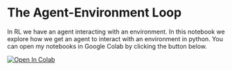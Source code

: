 # The Agent-Environment Loop
In RL we have an agent interacting with an environment. In this notebook we explore how we get an agent to interact with an environment in python. You can open my notebooks in Google Colab by clicking the button below.

<a href="https://colab.research.google.com/github/jcformanek/rl-starter-kit/blob/main/01-Agent-Environment-Loop/grid-world.ipynb" target="_parent"><img src="https://colab.research.google.com/assets/colab-badge.svg" alt="Open In Colab"/></a>
